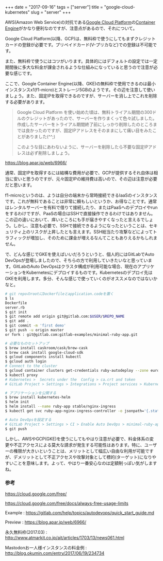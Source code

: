 +++
date = "2017-09-16"
tags = ["server"]
title = "google-cloud-kubernetes"
slug = "server"
+++

AWS(Amazon Web Service)の対抗である[Google Cloud Platform](https://console.cloud.google.com)の[Container Engine](https://console.cloud.google.com/kubernetes/list)がかなり便利なのですが、注意点があるので、それについて。

Google Cloud Platform(以降、GCP)は、無料枠で使うにしてもまずクレジットカードの登録が必要です。プリペイドカード(V-プリカなど)での登録は不可能です。

また、無料枠で使うにはコツがいります。具体的にはデフォルトの設定では一定期間後に多大な料金が課金されるような仕組みになっていると思うので注意が必要な感じです。

ここで、Google Container Engine(以降、GKE)の無料枠で使用できるのは最小インスタンスx1(f1-micro)とストレージ5GBのようです。その辺を注意して使いましょう。また、固定IPを取得できるのですが、サーバーを消し上でこれを削除する必要があります。

> Google Cloud Platform を使い始めた頃は、無料トライアル期間の300ドルのクレジットがあったので、サーバーを作りまくって色々試しました。作成したサーバーをトライアル期間終了前にしっかり削除したのところまでは良かったのですが、固定IPアドレスをそのままにして痛い目をみたことがありました(^^;)
> 
> このような目にあわないように、サーバーを削除したら不要な固定IPアドレスは必ず削除しましょう。

https://blog.apar.jp/web/6966/

通常、固定IPを取得するには結構な費用が必要で、GCPが提供するそれ自体は相当に安いと思うのですが、元々固定IPの維持費は高いので、その辺は注意が必要だと思います。

f1-microというのは、ようは自分の端末から常時接続できるIaaSのインスタンスです。これが無料であることは非常に頼もしいというか、お得なことです。通常はレンタルサーバーを有料で借りて接続したり、またはPaaSへのデプロイやrunをするわけですが、PaaSの場合はSSHで直接操作できるわけではありません。この辺の違いにおいて、痒いところにも手が届きやすくなったと言えるでしょう。しかし、注意も必要で、SSHで接続できるようになったということは、セキュリティ上のリスクが上昇したとも言えます。SSH総当たり攻撃などによってトラフィックが増加し、そのために課金が増えるなんてこともありえるかもしれません。

で、どんな感じでGKEを使えばいいだろうというと、個人的にはGitLabでAuto DevOpsが登場しましたので、そちらの方で利用していきたいなと思っています。GitLabのAuto DevOpsはクラスタ構成が利用可能な場合、現在のアプリケーションをKubernetesにデプロイするものです。Kubernetesのデプロイ先はGKEを利用します。多分、そんな感じで使っていくのがオススメなのではないかなと。

```sh
# git repoのrootにDockerfileとapplication.codeを置く
$ ls
Dockerfile
server.rb
$ git init
$ git remote add origin git@gitlab.com:$USER/$REPO_NAME
$ git add .
$ git commit -m 'first demo'
$ git push -u origin master
or fork : git@gitlab.com:gitlab-examples/minimal-ruby-app.git

# 必要なものセットアップ 
$ brew install caskroom/cask/brew-cask
$ brew cask install google-cloud-sdk
$ gcloud components install kubectl
$ gcloud auth login
# Connect to the cluster
$ gcloud container clusters get-credentials ruby-autodeploy --zone europe-west2-c --project api-project-XXXXXXX
$ kubectl proxy
# Kubernetes >  Secrets under the  Config > ca.crt and token
# GitLab Project > Settings > Integrations > Project services > Kubernetes > ca.crt and token, api(GCP IP Address), name=minimal-ruby-app-xxx

# アプリケーションを公開する
$ brew install kubernetes-helm
$ helm init
$ helm install --name ruby-app stable/nginx-ingress
$ kubectl get svc ruby-app-nginx-ingress-controller -o jsonpath='{.status.loadBalancer.ingress[0].ip}'

# Auto DevOpsを設定する
# GitLab Project > Settings > CI > Enable Auto DevOps > minimal-ruby-app-staging.<yourdomain>
$ git push 
```

しかし、AWSやGCP(GKE)を使うにしてもやはり注意が必要で、料金体系の変更や不正アクセスによる莫大な請求が発生する可能性はあります。特に、ユーザーの権限が大きいということは、メリットとして幅広い自由な利用が可能ですが、デメリットとして不正アクセスや攻撃対象として標的(ターゲット)になりやすいことを意味します。よって、やはり一番安心なのは定額制っぽい気がしますね。

### 参考

https://cloud.google.com/free/

https://cloud.google.com/free/docs/always-free-usage-limits

Example : https://gitlab.com/help/topics/autodevops/quick_start_guide.md

Preview : https://blog.apar.jp/web/6966/

永久無料枠(2017.03) : http://www.atmarkit.co.jp/ait/articles/1703/13/news061.html

Mastodonお一人様インスタンスの料金例 : http://blog.okumin.com/entry/2017/06/19/234734
	
